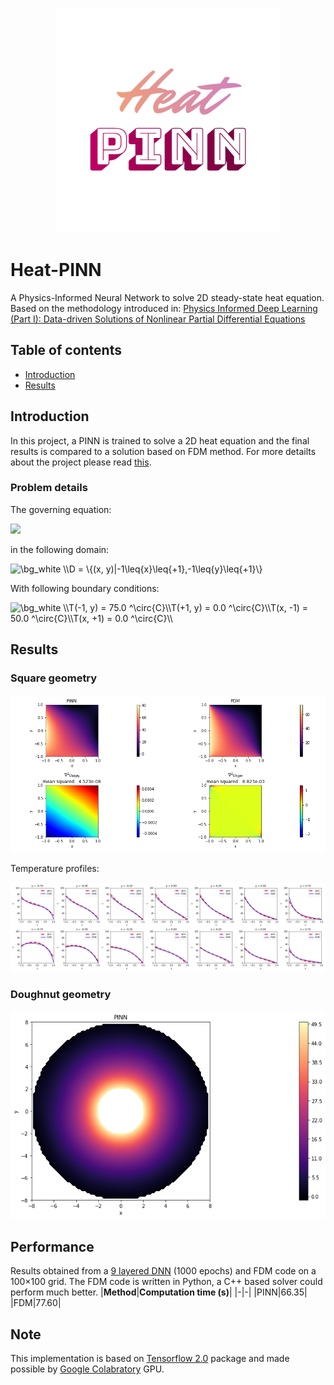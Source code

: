 <p align="center">
  <img src="https://github.com/314arhaam/heat-pinn/blob/main/graphics/2023-11-08-19-09-09_EDIT.org.png" width="360" title="Heat-PINN">
</p>
<h1>Heat-PINN</h1>
<p> A Physics-Informed Neural Network to solve 2D steady-state heat equation. Based on the methodology introduced in: <a href="https://arxiv.org/abs/1711.10561">Physics Informed Deep Learning (Part I): Data-driven Solutions of Nonlinear Partial Differential Equations</a></p>

## **Table of contents**
 - [Introduction](#intro)
 - [Results](#res)


## Introduction <a name="intro"></a>
In this project, a PINN is trained to solve a 2D heat equation and the final results is compared to a solution based on FDM method. For more detailts about the project please read [this](https://github.com/314arhaam/burger-pinn).
### Problem details
The governing equation:  
  
![](https://latex.codecogs.com/svg.image?%5Cbg_white%20%5C%5C%5Cfrac%7B%5Cpartial%5E2%7BT%7D%7D%7B%5Cpartial%7Bx%5E2%7D%7D&plus;%5Cfrac%7B%5Cpartial%5E2%7BT%7D%7D%7B%5Cpartial%7By%5E2%7D%7D=0)

in the following domain:  
  
<img src="https://latex.codecogs.com/svg.image?\bg_white&space;\\D&space;=&space;\{(x,&space;y)|-1\leq{x}\leq{&plus;1},-1\leq{y}\leq{&plus;1}\}" title="\bg_white \\D = \{(x, y)|-1\leq{x}\leq{+1},-1\leq{y}\leq{+1}\}" />
  
With following boundary conditions:
  
<img src="https://latex.codecogs.com/svg.image?\bg_white&space;\\T(-1,&space;y)&space;=&space;75.0&space;^\circ{C}\\T(&plus;1,&space;y)&space;=&space;0.0&space;^\circ{C}\\T(x,&space;-1)&space;=&space;50.0&space;^\circ{C}\\T(x,&space;&plus;1)&space;=&space;0.0&space;^\circ{C}\\" title="\bg_white \\T(-1, y) = 75.0 ^\circ{C}\\T(+1, y) = 0.0 ^\circ{C}\\T(x, -1) = 50.0 ^\circ{C}\\T(x, +1) = 0.0 ^\circ{C}\\" />
  

## Results <a name="res"></a>
### Square geometry 
<p align="center">
  <img src="https://github.com/314arhaam/heat-pinn/blob/main/graphics/results_compare.png" title="pinn-vs-fdm">
</p> 
Temperature profiles:  
<p align="center">
  <img src="https://github.com/314arhaam/heat-pinn/blob/main/graphics/profiles.png" title="profiles">
</p>

### Doughnut geometry
<p align="center">
  <img src="https://github.com/314arhaam/heat-pinn/blob/main/graphics/heat_pinn_doughnotts.png" title="doughnotts">
</p>


## Performance
Results obtained from a [9 layered DNN](https://github.com/314arhaam/heat-pinn/blob/main/graphics/model_plot.png) (1000 epochs) and FDM code on a 100×100 grid. The FDM code is written in Python, a C++ based solver could perform much better.
|**Method**|**Computation time (s)**|
|-|-|
|PINN|66.35|
|FDM|77.60|


## Note
This implementation is based on [Tensorflow 2.0](https://www.tensorflow.org/guide/effective_tf2) package and made possible by [Google Colabratory](https://colab.research.google.com) GPU.
